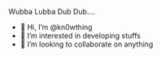 Wubba Lubba Dub Dub....
- 👋 Hi, I’m @kn0wthing
- 👀 I’m interested in developing stuffs
- 💞️ I’m looking to collaborate on anything

